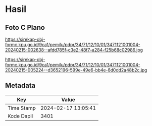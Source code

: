 # Hasil

## Foto C Plano

https://sirekap-obj-formc.kpu.go.id/9ca1/pemilu/pdpr/34/71/12/10/01/3471121001004-20240215-002638--afdd785f-c3e2-48f7-a284-f25b68c02986.jpg

https://sirekap-obj-formc.kpu.go.id/9ca1/pemilu/pdpr/34/71/12/10/01/3471121001004-20240215-005224--d3652196-599e-49e6-bb4e-6d0dd2a48b2c.jpg


## Metadata

| Key        | Value               |
| ---------- | ------------------- |
| Time Stamp | 2024-02-17 13:05:41 |
| Kode Dapil | 3401                |



